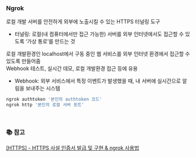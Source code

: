 ### Ngrok
로컬 개발 서버를 안전하게 외부에 노출시킬 수 있는 HTTPS 터널링 도구 
* 터널링: 로컬(내 컴퓨터에서만 접근 가능한) 서버를 외부 인터넷에서도 접근할 수 있도록 ‘가상 통로’를 만드는 것

로컬 개발환경인 localhost에서 구동 중인 웹 서비스를 외부 인터넷 환경에서 접근할 수 있도록 만들어줌  
Webhook 테스트, 실시간 데모, 로컬 개발환경 접근 등에 유용
* Webhook: 외부 서비스에서 특정 이벤트가 발생했을 때, 내 서버에 실시간으로 알림을 보내주는 시스템

```bash
ngrok authtoken '본인의 authtoken 코드'
ngrok http '본인의 로컬 서버 포트'
```



<br/>

### 📚 참고
[[HTTPS] - HTTPS 사설 인증서 발급 및 구현 & ngrok 사용법](https://velog.io/@donggoo/HTTPS-HTTPS-%EC%82%AC%EC%84%A4-%EC%9D%B8%EC%A6%9D%EC%84%9C-%EB%B0%9C%EA%B8%89-%EB%B0%8F-%EA%B5%AC%ED%98%84-ngrok)